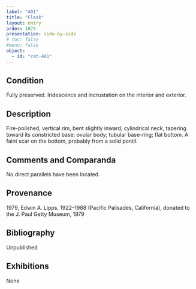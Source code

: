 ```yaml
---
label: "401"
title: "Flask"
layout: entry
order: 1074
presentation: side-by-side
# toc: false
#menu: false 
object:
  - id: "cat-401"
---
```


## Condition

Fully preserved. Iridescence and incrustation on the interior and exterior.

## Description

Fire-polished, vertical rim, bent slightly inward; cylindrical neck, tapering toward its constricted base; ovular body; tubular base-ring; flat bottom. A faint scar on the bottom, probably from a solid pontil.

## Comments and Comparanda

No direct parallels have been located.

## Provenance

1979, Edwin A. Lipps, 1922–1988 (Pacific Palisades, California), donated to the J. Paul Getty Museum, 1979

## Bibliography

Unpublished

## Exhibitions

None